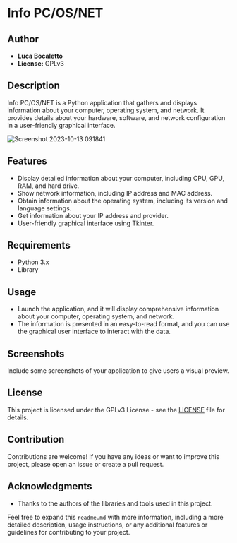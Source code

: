 # Info PC/OS/NET

## Author
- **Luca Bocaletto**
- **License:** GPLv3

## Description
Info PC/OS/NET is a Python application that gathers and displays information about your computer, operating system, and network. It provides details about your hardware, software, and network configuration in a user-friendly graphical interface.

![Screenshot 2023-10-13 091841](https://github.com/elektronoide/Info-PC-OS-Net/assets/134635227/51a2b427-3d2c-483b-baa5-b5e5088be370)

## Features
- Display detailed information about your computer, including CPU, GPU, RAM, and hard drive.
- Show network information, including IP address and MAC address.
- Obtain information about the operating system, including its version and language settings.
- Get information about your IP address and provider.
- User-friendly graphical interface using Tkinter.

## Requirements
- Python 3.x
- Library

## Usage
- Launch the application, and it will display comprehensive information about your computer, operating system, and network.
- The information is presented in an easy-to-read format, and you can use the graphical user interface to interact with the data.

## Screenshots
Include some screenshots of your application to give users a visual preview.

## License
This project is licensed under the GPLv3 License - see the [LICENSE](LICENSE) file for details.

## Contribution
Contributions are welcome! If you have any ideas or want to improve this project, please open an issue or create a pull request.

## Acknowledgments
- Thanks to the authors of the libraries and tools used in this project.

Feel free to expand this `readme.md` with more information, including a more detailed description, usage instructions, or any additional features or guidelines for contributing to your project.
